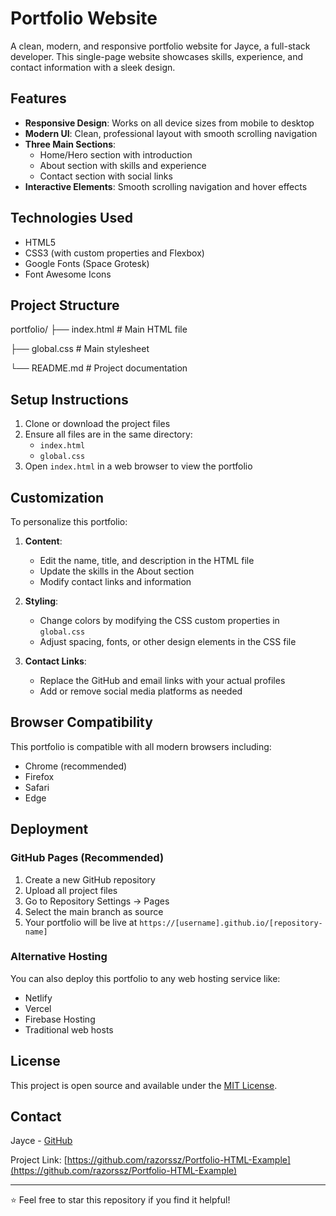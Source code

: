 # Portfolio Website

A clean, modern, and responsive portfolio website for Jayce, a full-stack developer. This single-page website showcases skills, experience, and contact information with a sleek design.

## Features

- **Responsive Design**: Works on all device sizes from mobile to desktop
- **Modern UI**: Clean, professional layout with smooth scrolling navigation
- **Three Main Sections**:
  - Home/Hero section with introduction
  - About section with skills and experience
  - Contact section with social links
- **Interactive Elements**: Smooth scrolling navigation and hover effects

## Technologies Used

- HTML5
- CSS3 (with custom properties and Flexbox)
- Google Fonts (Space Grotesk)
- Font Awesome Icons

## Project Structure

portfolio/
├── index.html # Main HTML file

├── global.css # Main stylesheet

└── README.md # Project documentation


## Setup Instructions

1. Clone or download the project files
2. Ensure all files are in the same directory:
   - `index.html`
   - `global.css`
3. Open `index.html` in a web browser to view the portfolio

## Customization

To personalize this portfolio:

1. **Content**:
   - Edit the name, title, and description in the HTML file
   - Update the skills in the About section
   - Modify contact links and information

2. **Styling**:
   - Change colors by modifying the CSS custom properties in `global.css`
   - Adjust spacing, fonts, or other design elements in the CSS file

3. **Contact Links**:
   - Replace the GitHub and email links with your actual profiles
   - Add or remove social media platforms as needed

## Browser Compatibility

This portfolio is compatible with all modern browsers including:
- Chrome (recommended)
- Firefox
- Safari
- Edge

## Deployment

### GitHub Pages (Recommended)
1. Create a new GitHub repository
2. Upload all project files
3. Go to Repository Settings → Pages
4. Select the main branch as source
5. Your portfolio will be live at `https://[username].github.io/[repository-name]`

### Alternative Hosting
You can also deploy this portfolio to any web hosting service like:
- Netlify
- Vercel
- Firebase Hosting
- Traditional web hosts

## License

This project is open source and available under the [MIT License](LICENSE).

## Contact

Jayce - [GitHub](https://github.com/razorssz)

Project Link: [https://github.com/razorssz/Portfolio-HTML-Example](https://github.com/razorssz/Portfolio-HTML-Example)

---

⭐ Feel free to star this repository if you find it helpful!
